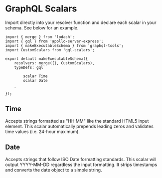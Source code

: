 # GraphQL Scalars

Import directly into your resolver function and declare each scalar in your schema. See below for an example.

```
import { merge } from 'lodash';
import { gql } from 'apollo-server-express';
import { makeExecutableSchema } from 'graphql-tools';
import CustomScalars from 'gql-scalars';

export default makeExecutableSchema({
    resolvers: merge({}, CustomScalars),
    typeDefs: gql`
    
        scalar Time 
        scalar Date

    `
});

```

## Time

Accepts strings formatted as "HH:MM" like the standard HTML5 input element. This scalar automatically prepends leading zeros and validates time values (i.e. 24-hour maximum).

## Date 

Accepts strings that follow ISO Date formatting standards. This scalar will output YYYY-MM-DD regardless the input formatting. It strips timestamps and converts the date object to a simple string.
